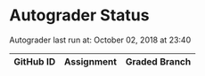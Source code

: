 # Autograder Status
Autograder last run at: October 02, 2018 at 23:40

| GitHub ID | Assignment | Graded Branch |
|-----------|------------|---------------|
